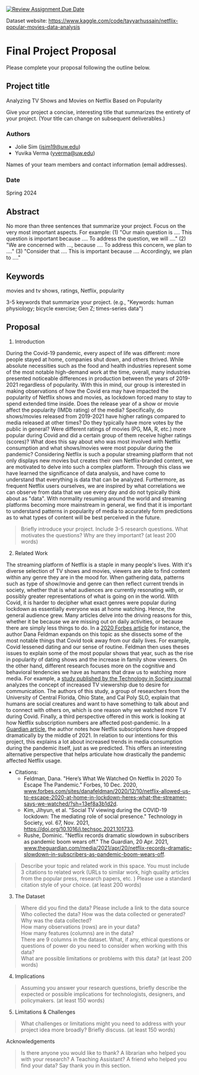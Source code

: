 [![Review Assignment Due Date](https://classroom.github.com/assets/deadline-readme-button-24ddc0f5d75046c5622901739e7c5dd533143b0c8e959d652212380cedb1ea36.svg)](https://classroom.github.com/a/9bMXU1P_)


Dataset website: https://www.kaggle.com/code/tayyarhussain/netflix-popular-movies-data-analysis

# Final Project Proposal

Please complete your proposal following the outline below.

## Project title

Analyzing TV Shows and Movies on Netflix Based on Popularity

Give your project a concise, interesting title that summarizes the entirety of your project. (Your title can change on subsequent deliverables.)

### Authors
- Jolie Sim (jsim19@uw.edu)
- Yuvika Verma (yverma@uw.edu)

Names of your team members and contact information (email addresses).
### Date

Spring 2024
## Abstract

No more than three sentences that summarize your project. Focus on the very most important aspects. For example: (1) "Our main question is .... This question is important because .... To address the question, we will ...." (2) "We are concerned with ..., because .... To address this concern, we plan to ...." (3) "Consider that .... This is important because .... Accordingly, we plan to ...."

## Keywords

movies and tv shows, ratings, Netflix, popularity

3-5 keywords that summarize your project.
(e.g., "Keywords: human physiology; bicycle exercise; Gen Z; times-series data")

## Proposal

1. Introduction  

During the Covid-19 pandemic, every aspect of life was different: more people stayed at home, companies shut down, and others thrived. While absolute necessities such as the food and health industries represent some of the most notable high-demand work at the time, overall, many industries presented noticeable differences in production between the years of 2019-2021 regardless of popularity. With this in mind, our group is interested in making observations of how the Covid era may have impacted the popularity of Netflix shows and movies, as lockdown forced many to stay to spend extended time inside. Does the release year of a show or movie affect the popularity (IMDb rating) of the media? Specifically, do shows/movies released from 2019-2021 have higher ratings compared to media released at other times? Do they typically have more votes by the public in general? Were different ratings of movies (PG, MA, R, etc.) more popular during Covid and did a certain group of them receive higher ratings (scores)? What does this say about who was most involved with Netflix consumption and what shows/movies were most popular during the pandemic? Considering Netflix is such a popular streaming platform that not only displays new movies but creates their own Netflix-branded content, we are motivated to delve into such a complex platform. Through this class we have learned the significance of data analysis, and have come to understand that everything is data that can be analyzed. Furthermore, as frequent Netflix users ourselves, we are inspired by what correlations we can observe from data that we use every day and do not typically think about as "data". With normality resuming around the world and streaming platforms becoming more mainstream in general, we find that it is important to understand patterns in popularity of media to accurately form predictions as to what types of content will be best perceived in the future.

> Briefly introduce your project.  Include 3-5 research questions. What motivates the questions? Why are they important? (at least 200 words)

2. Related Work  

The streaming platform of Netflix is a staple in many people's lives. With it's diverse selection of TV shows and movies, viewers are able to find content within any genre they are in the mood for. When gathering data, patterns such as type of show/movie and genre can then reflect current trends in society, whether that is what audiences are currently resonating with, or possibly greater representations of what is going on in the world. With Covid, it is harder to decipher what exact genres were popular during lockdown as essentially everyone was at home watching. Hence, the general audience grew. Many articles delve into the driving reasons for this, whether it be because we are missing out on daily activities, or because there are simply less things to do. In a [2020 Forbes article](https://www.forbes.com/sites/danafeldman/2020/12/10/netflix-allowed-us-to-escape-2020-at-home-in-lockdown-heres-what-the-streamer-says-we-watched/?sh=13ef8a3b1d2d) for instance, the author Dana Feldman expands on this topic as she dissects some of the most notable things that Covid took away from our daily lives. For example, Covid lessened dating and our sense of routine. Feldman then uses theses issues to explain some of the most popular shows that year, such as the rise in popularity of dating shows and the increase in family show viewers. On the other hand, different research focuses more on the cognitive and behavioral tendencies we have as humans that draw us to watching more media. For example, a [study published by the Technology in Society journal](https://www.ncbi.nlm.nih.gov/pmc/articles/PMC8437809/) analyzes the concept of increased TV viewership due to desire for communication. The authors of this study, a group of researchers from the University of Central Florida, Ohio State, and Cal Poly SLO, explain that humans are social creatures and want to have something to talk about and to connect with others on, which is one reason why we watched more TV during Covid. Finally, a third perspective offered in this work is looking at how Netflix subscription numbers are affected post-pandemic. In a [Guardian article](https://www.theguardian.com/media/2021/apr/20/netflix-records-dramatic-slowdown-in-subscribers-as-pandemic-boom-wears-off), the author notes how Netflix subscriptions have dropped dramatically by the middle of 2021. In relation to our intentions for this project, this explains a lot about increased trends in media consumption during the pandemic itself, just as we predicted. This offers an interesting alternative perspective that helps articulate how drastically the pandemic affected Netflix usage.
- Citations:
  - Feldman, Dana. "Here’s What We Watched On Netflix In 2020 To Escape The Pandemic." Forbes, 10 Dec. 2020, www.forbes.com/sites/danafeldman/2020/12/10/netflix-allowed-us-to-escape-2020-at-home-in-lockdown-heres-what-the-streamer-says-we-watched/?sh=13ef8a3b1d2d.
  - Kim, Jihyun, et al. "Social TV viewing during the COVID-19 lockdown: The mediating role of social presence." Technology in Society, vol. 67, Nov. 2021, https://doi.org/10.1016/j.techsoc.2021.101733.
  - Rushe, Dominic. "Netflix records dramatic slowdown in subscribers as pandemic boom wears off." The Guardian, 20 Apr. 2021, www.theguardian.com/media/2021/apr/20/netflix-records-dramatic-slowdown-in-subscribers-as-pandemic-boom-wears-off.



> Describe your topic and related work in this space. You must include 3 citations to related work (URLs to similar work, high quality articles from the popular press, research papers, etc. ) Please use a standard citation style of your choice. (at least 200 words)

3. The Dataset

> Where did you find the data? Please include a link to the data source
> Who collected the data?
> How was the data collected or generated?  
> Why was the data collected?  
>How many observations (rows) are in your data?  
> How many features (columns) are in the data?  
  There are 9 columns in the dataset.
> What, if any, ethical questions or questions of power do you need to consider when working with this data?  
> What are possible limitations or problems with this data?   (at least 200 words)

4. Implications

> Assuming you answer your research questions, briefly describe the expected or possible implications for technologists, designers, and policymakers. (at least 150 words)

5. Limitations & Challenges
>What challenges or limitations might you need to address with your project idea more broadly? Briefly discuss. (at least 150 words)

Acknowledgements
> Is there anyone you would like to thank? A librarian who helped you with your research? A Teaching Assistant? A friend who helped you find your data? Say thank you in this section.
